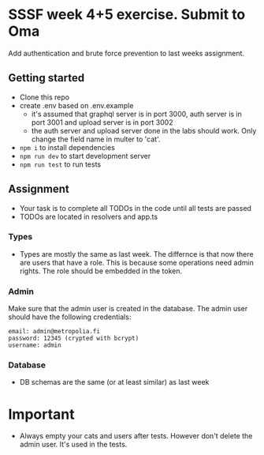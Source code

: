 # SSSF week 4+5 exercise. Submit to Oma

Add authentication and brute force prevention to last weeks assignment.

## Getting started

- Clone this repo
- create .env based on .env.example
  - it's assumed that graphql server is in port 3000, auth server is in port 3001 and upload server is in port 3002
  - the auth server and upload server done in the labs should work. Only change the field name in multer to 'cat'.
- `npm i` to install dependencies
- `npm run dev` to start development server
- `npm run test` to run tests

## Assignment

- Your task is to complete all TODOs in the code until all tests are passed
- TODOs are located in resolvers and app.ts

### Types

- Types are mostly the same as last week. The differnce is that now there are users that have a role. This is because some operations need admin rights. The role should be embedded in the token.

### Admin
Make sure that the admin user is created in the database. The admin user should have the following credentials:
  ```text
  email: admin@metropolia.fi
  password: 12345 (crypted with bcrypt)
  username: admin
  ```

### Database

- DB schemas are the same (or at least similar) as last week

# Important

- Always empty your cats and users after tests. However don't delete the admin user. It's used in the tests.
